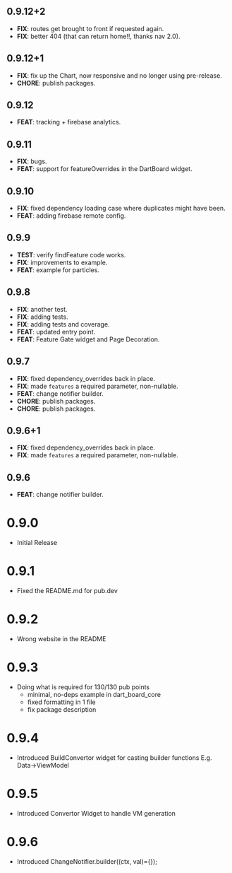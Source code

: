 ## 0.9.12+2

 - **FIX**: routes get brought to front if requested again.
 - **FIX**: better 404 (that can return home!!, thanks nav 2.0).

## 0.9.12+1

 - **FIX**: fix up the Chart, now responsive and no longer using pre-release.
 - **CHORE**: publish packages.

## 0.9.12

 - **FEAT**: tracking + firebase analytics.

## 0.9.11

 - **FIX**: bugs.
 - **FEAT**: support for featureOverrides in the DartBoard widget.

## 0.9.10

 - **FIX**: fixed dependency loading case where duplicates might have been.
 - **FEAT**: adding firebase remote config.

## 0.9.9

 - **TEST**: verify findFeature code works.
 - **FIX**: improvements to example.
 - **FEAT**: example for particles.

## 0.9.8

 - **FIX**: another test.
 - **FIX**: adding tests.
 - **FIX**: adding tests and coverage.
 - **FEAT**: updated entry point.
 - **FEAT**: Feature Gate widget and Page Decoration.

## 0.9.7

 - **FIX**: fixed dependency_overrides back in place.
 - **FIX**: made `features` a required parameter, non-nullable.
 - **FEAT**: change notifier builder.
 - **CHORE**: publish packages.
 - **CHORE**: publish packages.

## 0.9.6+1

 - **FIX**: fixed dependency_overrides back in place.
 - **FIX**: made `features` a required parameter, non-nullable.

## 0.9.6

 - **FEAT**: change notifier builder.

# 0.9.0
- Initial Release

# 0.9.1
 - Fixed the README.md for pub.dev

# 0.9.2
 - Wrong website in the README

# 0.9.3
 - Doing what is required for 130/130 pub points
   * minimal, no-deps example in dart_board_core
   * fixed formatting in 1 file
   * fix package description

# 0.9.4
 - Introduced BuildConvertor widget for casting builder functions
   E.g. Data->ViewModel

# 0.9.5
- Introduced Convertor Widget to handle VM generation

# 0.9.6
- Introduced ChangeNotifier.builder((ctx, val)={});